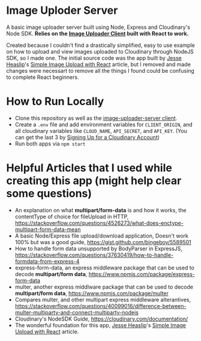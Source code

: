 # Image Uploder Server
A basic image uploader server built using Node, Express and Cloudinary's Node SDK. **Relies on the [Image Uploader Client](https://github.com/sgarcia-dev/image-uploader-client) built with React to work.**

Created because I couldn't find a drastically simplified, easy to use example on how to upload and view images uploaded to Cloudinary through NodeJS SDK, so I made one. The initial source code was the app built by [Jesse Heaslip](https://codeburst.io/@funador)'s [Simple Image Upload with React](https://codeburst.io/react-image-upload-with-kittens-cc96430eaece) article, but I removed and made changes were necessart to remove all the things I found could be confusing to complete React beginners.

# How to Run Locally
* Clone this repository as well as the [image-uploader-server client](https://github.com/sgarcia-dev/image-uploader-client).
* Create a `.env` file and add environment variables for `CLIENT_ORIGIN`, and all cloudinary variables like `CLOUD_NAME`, `API_SECRET`, and `API_KEY`. (You can get the last 3 by [Signing Up for a Cloudinary Account](https://cloudinary.com/signup))
* Run both apps via `npm start`

# Helpful Articles that I used while creating this app (might help clear some questions)
* An explanation on what **multipart/form-data** is and how it works, the contentType of choice for fileUpload in HTTP,  https://stackoverflow.com/questions/4526273/what-does-enctype-multipart-form-data-mean
* A basic Node/Express file upload/download application, Doesn't work 100% but was a good guide, https://gist.github.com/bingeboy/5589501
* How to handle form data unsupported by BodyParser in ExpressJS, https://stackoverflow.com/questions/37630419/how-to-handle-formdata-from-express-4
* express-form-data, an express middleware package that can be used to decode **multipart/form data**, https://www.npmjs.com/package/express-form-data
* multer, another express middlware package that can be used to decode **multipart/form data**, https://www.npmjs.com/package/multer
* Compares multer, and other multipart express middleware alterantives, https://stackoverflow.com/questions/40099016/difference-between-multer-multiparty-and-connect-multiparty-nodejs
* Cloudinary's NodeSDK Guide, https://cloudinary.com/documentation/
* The wonderful foundation for this app, [Jesse Heaslip](https://codeburst.io/@funador)'s [Simple Image Upload with React](https://codeburst.io/react-image-upload-with-kittens-cc96430eaece) article.
